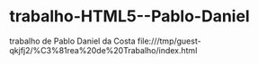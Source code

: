 # trabalho-HTML5--Pablo-Daniel
trabalho de Pablo Daniel da Costa 
file:///tmp/guest-qkjfj2/%C3%81rea%20de%20Trabalho/index.html
